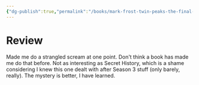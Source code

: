 ```yaml
---
{"dg-publish":true,"permalink":"/books/mark-frost-twin-peaks-the-final-dossier/","created":"2024-06-07","updated":"2024-08-28"}
---
```



# Review

Made me do a strangled scream at one point. Don't think a book has made me do that before. Not as interesting as Secret History, which is a shame considering I knew this one dealt with after Season 3 stuff (only barely, really). The mystery is better, I have learned.

